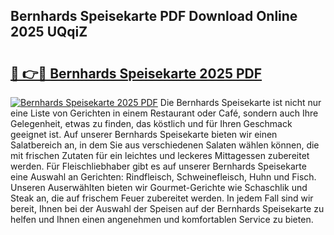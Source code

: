 ## Bernhards Speisekarte PDF Download Online 2025 UQqiZ

# <h2><a href="http://gc7fxp.nevu.top/?p=Bernhards+Speisekarte">🔗 👉🔴 Bernhards Speisekarte 2025 PDF</a></h2>

[![Bernhards Speisekarte 2025 PDF](https://i.imgur.com/dBaPXMq.png)](http://gc7fxp.nevu.top/?p=Bernhards+Speisekarte)
Die Bernhards Speisekarte ist nicht nur eine Liste von Gerichten in einem Restaurant oder Café, sondern auch Ihre Gelegenheit, etwas zu finden, das köstlich und für Ihren Geschmack geeignet ist. Auf unserer Bernhards Speisekarte bieten wir einen Salatbereich an, in dem Sie aus verschiedenen Salaten wählen können, die mit frischen Zutaten für ein leichtes und leckeres Mittagessen zubereitet werden. Für Fleischliebhaber gibt es auf unserer Bernhards Speisekarte eine Auswahl an Gerichten: Rindfleisch, Schweinefleisch, Huhn und Fisch. Unseren Auserwählten bieten wir Gourmet-Gerichte wie Schaschlik und Steak an, die auf frischem Feuer zubereitet werden. In jedem Fall sind wir bereit, Ihnen bei der Auswahl der Speisen auf der Bernhards Speisekarte zu helfen und Ihnen einen angenehmen und komfortablen Service zu bieten.
